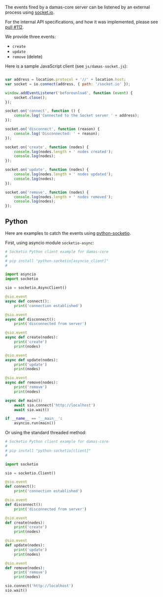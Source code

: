The events fired by a damas-core server can be listened by an external process using [socket.io](https://socket.io/).

For the internal API specifications, and how it was implemented, please see [pull #112](https://github.com/remyla/damas-core/pull/112#issuecomment-218803699).

We provide three events:
- `create`
- `update`
- `remove` (delete)

Here is a sample JavaScript client (see `js/damas-socket.js`):

```javascript

var address = location.protocol + '//' + location.host;
var socket = io.connect(address, { path: '/socket.io' });

window.addEventListener('beforeunload', function (event) {
    socket.close();
});

socket.on('connect', function () {
    console.log('Connected to the Socket server ' + address);
});

socket.on('disconnect', function (reason) {
    console.log('Disconnected: ' + reason);
});

socket.on('create', function (nodes) {
    console.log(nodes.length + ' nodes created');
    console.log(nodes);
});

socket.on('update', function (nodes) {
    console.log(nodes.length + ' nodes updated');
    console.log(nodes);
});

socket.on('remove', function (nodes) {
    console.log(nodes.length + ' nodes removed');
    console.log(nodes);
});
```

## Python

Here are examples to catch the events using [python-socketio](https://python-socketio.readthedocs.io/en/latest/client.html).

First, using asyncio module `socketio-async`:

```python
# Socketio Python client example for damas-core                                                                                                  
#
# pip install "python-socketio[asyncio_client]"
#

import asyncio
import socketio

sio = socketio.AsyncClient()

@sio.event
async def connect():
    print('connection established')

@sio.event
async def disconnect():
    print('disconnected from server')

@sio.event
async def create(nodes):
    print('create')
    print(nodes)

@sio.event
async def update(nodes):
    print('update')
    print(nodes)

@sio.event
async def remove(nodes):
    print('remove')
    print(nodes)

async def main():
    await sio.connect('http://localhost')
    await sio.wait()

if __name__ == '__main__':
    asyncio.run(main())
```

Or using the standard threaded method:

```python
# Socketio Python client example for damas-core                                                                                                  
#
# pip install "python-socketio[client]"
#

import socketio

sio = socketio.Client()

@sio.event
def connect():
    print('connection established')

@sio.event
def disconnect():
    print('disconnected from server')

@sio.event
def create(nodes):
    print('create')
    print(nodes)

@sio.event
def update(nodes):
    print('update')
    print(nodes)

@sio.event
def remove(nodes):
    print('remove')
    print(nodes)

sio.connect('http://localhost')
sio.wait()
```
